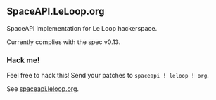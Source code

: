 ## SpaceAPI.LeLoop.org

SpaceAPI implementation for Le Loop hackerspace.

Currently complies with the spec v0.13.

### Hack me!

Feel free to hack this! Send your patches to `spaceapi ! leloop ! org`.

See [spaceapi.leloop.org](http://spaceapi.leloop.org).
